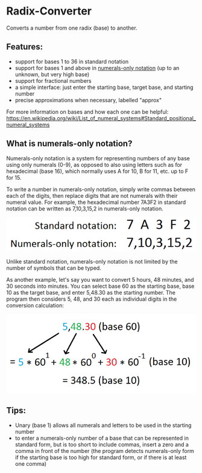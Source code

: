 # Radix-Converter
Converts a number from one radix (base) to another.

## Features:
- support for bases 1 to 36 in standard notation
- support for bases 1 and above in [numerals-only notation](https://github.com/wheelercj/Radix-Converter/tree/master/docs#what-is-numerals-only-notation) (up to an unknown, but very high base)
- support for fractional numbers
- a simple interface: just enter the starting base, target base, and starting number
- precise approximations when necessary, labelled "approx"

For more information on bases and how each one can be helpful: https://en.wikipedia.org/wiki/List_of_numeral_systems#Standard_positional_numeral_systems

## What is numerals-only notation?
Numerals-only notation is a system for representing numbers of any base using only numerals (0-9), as opposed to also using letters such as for hexadecimal (base 16), which normally uses A for 10, B for 11, etc. up to F for 15.

To write a number in numerals-only notation, simply write commas between each of the digits, then replace digits that are not numerals with their numeral value. For example, the hexadecimal number 7A3F2 in standard notation can be written as 7,10,3,15,2 in numerals-only notation.

![Numerals-only notation example](numeralsOnlyNotationExample.png)

Unlike standard notation, numerals-only notation is not limited by the number of symbols that can be typed.

As another example, let's say you want to convert 5 hours, 48 minutes, and 30 seconds into minutes. You can select base 60 as the starting base, base 10 as the target base, and enter 5,48.30 as the starting number. The program then considers 5, 48, and 30 each as individual digits in the conversion calculation:

![Numerals-only notation base 60 example](numeralsOnlyNotationExample2.png)

## Tips:
- Unary (base 1) allows all numerals and letters to be used in the starting number
- to enter a numerals-only number of a base that can be represented in standard form, but is too short to include commas, insert a zero and a comma in front of the number (the program detects numerals-only form if the starting base is too high for standard form, or if there is at least one comma)
